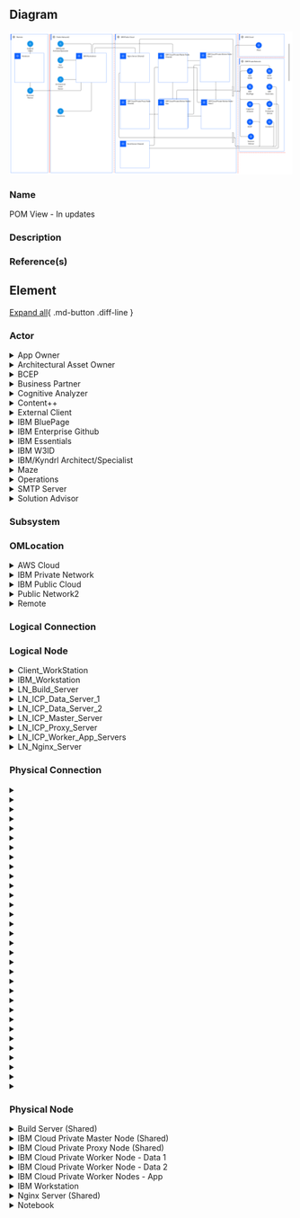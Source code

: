 

## Diagram

![POM View - In updates](../img/pomview_r19od2pXVSnK.png)


### Name


POM View - In updates



### Description




### Reference(s)




## Element

[Expand all](#){ .md-button .diff-line }


### Actor


    

<details markdown=1>
<summary markdown="span">App Owner</summary>

<table>
    <caption></caption>
    <thead>
        <tr>
            <th></th>
            <th></th>
        </tr>
    </thead>
    <tr>
        <td> <strong>Name</strong> </td>
        <td>App Owner</td>
    </tr>
    <tr>
        <td> <strong>Description</strong> </td>
        <td>The user who has admin permission. For example, publish architecture, grant user new role, send app In-App Notification.</td>
    </tr>
    <tr>
        <td> <strong>Type</strong> </td>
        <td>Human</td>
    </tr>
    <tr>
        <td> <strong>Generic Group</strong> </td>
<td>
        
</td>
    </tr>
</table>


</details>


    

<details markdown=1>
<summary markdown="span">Architectural Asset Owner</summary>

<table>
    <caption></caption>
    <thead>
        <tr>
            <th></th>
            <th></th>
        </tr>
    </thead>
    <tr>
        <td> <strong>Name</strong> </td>
        <td>Architectural Asset Owner</td>
    </tr>
    <tr>
        <td> <strong>Description</strong> </td>
        <td>The user who owns published Architecture</td>
    </tr>
    <tr>
        <td> <strong>Type</strong> </td>
        <td>Human</td>
    </tr>
    <tr>
        <td> <strong>Generic Group</strong> </td>
<td>
        
</td>
    </tr>
</table>


</details>


    

<details markdown=1>
<summary markdown="span">BCEP</summary>

<table>
    <caption></caption>
    <thead>
        <tr>
            <th></th>
            <th></th>
        </tr>
    </thead>
    <tr>
        <td> <strong>Name</strong> </td>
        <td>BCEP</td>
    </tr>
    <tr>
        <td> <strong>Description</strong> </td>
        <td>Business Continuity Engineering Platform (BCEP) is a centralized managed engineering platform which provides tools for supporting end to end client project engagement and delivery. This platform enable different personas of the teams to deliver to clients faster, more effectively and transparently, from geo-distributed locations.</td>
    </tr>
    <tr>
        <td> <strong>Type</strong> </td>
        <td>IT System</td>
    </tr>
    <tr>
        <td> <strong>Generic Group</strong> </td>
<td>
        
</td>
    </tr>
</table>


</details>


    

<details markdown=1>
<summary markdown="span">Business Partner</summary>

<table>
    <caption></caption>
    <thead>
        <tr>
            <th></th>
            <th></th>
        </tr>
    </thead>
    <tr>
        <td> <strong>Name</strong> </td>
        <td>Business Partner</td>
    </tr>
    <tr>
        <td> <strong>Description</strong> </td>
        <td>The client facing IBMers</td>
    </tr>
    <tr>
        <td> <strong>Type</strong> </td>
        <td>Human</td>
    </tr>
    <tr>
        <td> <strong>Generic Group</strong> </td>
<td>
        
</td>
    </tr>
</table>


</details>


    

<details markdown=1>
<summary markdown="span">Cognitive Analyzer</summary>

<table>
    <caption></caption>
    <thead>
        <tr>
            <th></th>
            <th></th>
        </tr>
    </thead>
    <tr>
        <td> <strong>Name</strong> </td>
        <td>Cognitive Analyzer</td>
    </tr>
    <tr>
        <td> <strong>Description</strong> </td>
        <td>It analyzes RFPs and automatically and creates the solution. It integrates Cognitive Architect to provide the options to the user to modify the automatically created solution, by referencing to reference architecture and add or remove solution components. Also modify the solution to a different technology platform.</td>
    </tr>
    <tr>
        <td> <strong>Type</strong> </td>
        <td>IT System</td>
    </tr>
    <tr>
        <td> <strong>Generic Group</strong> </td>
<td>
        
</td>
    </tr>
</table>


</details>


    

<details markdown=1>
<summary markdown="span">Content++</summary>

<table>
    <caption></caption>
    <thead>
        <tr>
            <th></th>
            <th></th>
        </tr>
    </thead>
    <tr>
        <td> <strong>Name</strong> </td>
        <td>Content++</td>
    </tr>
    <tr>
        <td> <strong>Description</strong> </td>
        <td></td>
    </tr>
    <tr>
        <td> <strong>Type</strong> </td>
        <td>IT System</td>
    </tr>
    <tr>
        <td> <strong>Generic Group</strong> </td>
<td>
        
</td>
    </tr>
</table>


</details>


    

<details markdown=1>
<summary markdown="span">External Client</summary>

<table>
    <caption></caption>
    <thead>
        <tr>
            <th></th>
            <th></th>
        </tr>
    </thead>
    <tr>
        <td> <strong>Name</strong> </td>
        <td>External Client</td>
    </tr>
    <tr>
        <td> <strong>Description</strong> </td>
        <td>IBM Clients who can review/edit the IBM Provided Architectures through offline version.</td>
    </tr>
    <tr>
        <td> <strong>Type</strong> </td>
        <td>Human</td>
    </tr>
    <tr>
        <td> <strong>Generic Group</strong> </td>
<td>
        
</td>
    </tr>
</table>


</details>


    

<details markdown=1>
<summary markdown="span">IBM BluePage</summary>

<table>
    <caption></caption>
    <thead>
        <tr>
            <th></th>
            <th></th>
        </tr>
    </thead>
    <tr>
        <td> <strong>Name</strong> </td>
        <td>IBM BluePage</td>
    </tr>
    <tr>
        <td> <strong>Description</strong> </td>
        <td>IBM BluePage provides users profile information, including firstnName, lastName, avatar, notesId</td>
    </tr>
    <tr>
        <td> <strong>Type</strong> </td>
        <td>IT System</td>
    </tr>
    <tr>
        <td> <strong>Generic Group</strong> </td>
<td>
        
</td>
    </tr>
</table>


</details>


    

<details markdown=1>
<summary markdown="span">IBM Enterprise Github</summary>

<table>
    <caption></caption>
    <thead>
        <tr>
            <th></th>
            <th></th>
        </tr>
    </thead>
    <tr>
        <td> <strong>Name</strong> </td>
        <td>IBM Enterprise Github</td>
    </tr>
    <tr>
        <td> <strong>Description</strong> </td>
        <td></td>
    </tr>
    <tr>
        <td> <strong>Type</strong> </td>
        <td>IT System</td>
    </tr>
    <tr>
        <td> <strong>Generic Group</strong> </td>
<td>
        
</td>
    </tr>
</table>


</details>


    

<details markdown=1>
<summary markdown="span">IBM Essentials</summary>

<table>
    <caption></caption>
    <thead>
        <tr>
            <th></th>
            <th></th>
        </tr>
    </thead>
    <tr>
        <td> <strong>Name</strong> </td>
        <td>IBM Essentials</td>
    </tr>
    <tr>
        <td> <strong>Description</strong> </td>
        <td></td>
    </tr>
    <tr>
        <td> <strong>Type</strong> </td>
        <td>IT System</td>
    </tr>
    <tr>
        <td> <strong>Generic Group</strong> </td>
<td>
        
</td>
    </tr>
</table>


</details>


    

<details markdown=1>
<summary markdown="span">IBM W3ID</summary>

<table>
    <caption></caption>
    <thead>
        <tr>
            <th></th>
            <th></th>
        </tr>
    </thead>
    <tr>
        <td> <strong>Name</strong> </td>
        <td>IBM W3ID</td>
    </tr>
    <tr>
        <td> <strong>Description</strong> </td>
        <td>Leverage IBM W3ID for IBMer authentication</td>
    </tr>
    <tr>
        <td> <strong>Type</strong> </td>
        <td>IT System</td>
    </tr>
    <tr>
        <td> <strong>Generic Group</strong> </td>
<td>
        
</td>
    </tr>
</table>


</details>


    

<details markdown=1>
<summary markdown="span">IBM/Kyndrl Architect/Specialist</summary>

<table>
    <caption></caption>
    <thead>
        <tr>
            <th></th>
            <th></th>
        </tr>
    </thead>
    <tr>
        <td> <strong>Name</strong> </td>
        <td>IBM/Kyndrl Architect/Specialist</td>
    </tr>
    <tr>
        <td> <strong>Description</strong> </td>
        <td>The user with the basic permission, like Architecture Compose, Search, Collaborate</td>
    </tr>
    <tr>
        <td> <strong>Type</strong> </td>
        <td>Human</td>
    </tr>
    <tr>
        <td> <strong>Generic Group</strong> </td>
<td>
        
</td>
    </tr>
</table>


</details>


    

<details markdown=1>
<summary markdown="span">Maze</summary>

<table>
    <caption></caption>
    <thead>
        <tr>
            <th></th>
            <th></th>
        </tr>
    </thead>
    <tr>
        <td> <strong>Name</strong> </td>
        <td>Maze</td>
    </tr>
    <tr>
        <td> <strong>Description</strong> </td>
        <td>Cognitive Architect integrated Maze for Cloud Deployment Diagram Render and Auto Deployment</td>
    </tr>
    <tr>
        <td> <strong>Type</strong> </td>
        <td>IT System</td>
    </tr>
    <tr>
        <td> <strong>Generic Group</strong> </td>
<td>
        
</td>
    </tr>
</table>


</details>


    

<details markdown=1>
<summary markdown="span">Operations</summary>

<table>
    <caption></caption>
    <thead>
        <tr>
            <th></th>
            <th></th>
        </tr>
    </thead>
    <tr>
        <td> <strong>Name</strong> </td>
        <td>Operations</td>
    </tr>
    <tr>
        <td> <strong>Description</strong> </td>
        <td>The user who maintains the system infrastructure & DevOps</td>
    </tr>
    <tr>
        <td> <strong>Type</strong> </td>
        <td>Human</td>
    </tr>
    <tr>
        <td> <strong>Generic Group</strong> </td>
<td>
        
</td>
    </tr>
</table>


</details>


    

<details markdown=1>
<summary markdown="span">SMTP Server</summary>

<table>
    <caption></caption>
    <thead>
        <tr>
            <th></th>
            <th></th>
        </tr>
    </thead>
    <tr>
        <td> <strong>Name</strong> </td>
        <td>SMTP Server</td>
    </tr>
    <tr>
        <td> <strong>Description</strong> </td>
        <td>Uses Internal SMTP Server to send email notification</td>
    </tr>
    <tr>
        <td> <strong>Type</strong> </td>
        <td>IT System</td>
    </tr>
    <tr>
        <td> <strong>Generic Group</strong> </td>
<td>
        
</td>
    </tr>
</table>


</details>


    

<details markdown=1>
<summary markdown="span">Solution Advisor</summary>

<table>
    <caption></caption>
    <thead>
        <tr>
            <th></th>
            <th></th>
        </tr>
    </thead>
    <tr>
        <td> <strong>Name</strong> </td>
        <td>Solution Advisor</td>
    </tr>
    <tr>
        <td> <strong>Description</strong> </td>
        <td>Leverage solution Advisor to generate project effort estimation & plan</td>
    </tr>
    <tr>
        <td> <strong>Type</strong> </td>
        <td>IT System</td>
    </tr>
    <tr>
        <td> <strong>Generic Group</strong> </td>
<td>
        
</td>
    </tr>
</table>


</details>


    



### Subsystem




### OMLocation


    

<details markdown=1>
<summary markdown="span">AWS Cloud</summary>

<table>
    <caption></caption>
    <thead>
        <tr>
            <th></th>
            <th></th>
        </tr>
    </thead>
    <tr>
        <td> <strong>Name</strong> </td>
        <td>AWS Cloud</td>
    </tr>
    <tr>
        <td> <strong>Description</strong> </td>
        <td></td>
    </tr>
</table>


</details>


    

<details markdown=1>
<summary markdown="span">IBM Private Network</summary>

<table>
    <caption></caption>
    <thead>
        <tr>
            <th></th>
            <th></th>
        </tr>
    </thead>
    <tr>
        <td> <strong>Name</strong> </td>
        <td>IBM Private Network</td>
    </tr>
    <tr>
        <td> <strong>Description</strong> </td>
        <td></td>
    </tr>
</table>


</details>


    

<details markdown=1>
<summary markdown="span">IBM Public Cloud</summary>

<table>
    <caption></caption>
    <thead>
        <tr>
            <th></th>
            <th></th>
        </tr>
    </thead>
    <tr>
        <td> <strong>Name</strong> </td>
        <td>IBM Public Cloud</td>
    </tr>
    <tr>
        <td> <strong>Description</strong> </td>
        <td></td>
    </tr>
</table>


</details>


    

<details markdown=1>
<summary markdown="span">Public Network2</summary>

<table>
    <caption></caption>
    <thead>
        <tr>
            <th></th>
            <th></th>
        </tr>
    </thead>
    <tr>
        <td> <strong>Name</strong> </td>
        <td>Public Network2</td>
    </tr>
    <tr>
        <td> <strong>Description</strong> </td>
        <td></td>
    </tr>
</table>


</details>


    

<details markdown=1>
<summary markdown="span">Remote</summary>

<table>
    <caption></caption>
    <thead>
        <tr>
            <th></th>
            <th></th>
        </tr>
    </thead>
    <tr>
        <td> <strong>Name</strong> </td>
        <td>Remote</td>
    </tr>
    <tr>
        <td> <strong>Description</strong> </td>
        <td></td>
    </tr>
</table>


</details>


    



### Logical Connection


    



### Logical Node


    

<details markdown=1>
<summary markdown="span">Client_WorkStation</summary>

<table>
    <caption></caption>
    <thead>
        <tr>
            <th></th>
            <th></th>
        </tr>
    </thead>
    <tr>
        <td> <strong>Name</strong> </td>
        <td>Client_WorkStation</td>
    </tr>
    <tr>
        <td> <strong>Description</strong> </td>
        <td></td>
    </tr>
    <tr>
        <td> <strong>Type</strong> </td>
        <td></td>
    </tr>
    <tr>
        <td> <strong>Primary Capability</strong> </td>
        <td>
            
        </td>
    </tr>
    <tr>
        <td> <strong>Implementation</strong> </td>
        <td>
            
                <div><a href="">Angular 10</a></div>
            
                <div><a href="">Spring Boot</a></div>
            
                <div><a href="">Tomcat</a></div>
            
                <div><a href="">Loopback3</a></div>
            
                <div><a href="">Node.js</a></div>
            
                <div><a href="">MxGraph</a></div>
            
                <div><a href="">Liberty</a></div>
            
                <div><a href="">POI</a></div>
            
        </td>
    </tr>
    <tr>
        <td> <strong>Architectural Decision</strong> </td>
        <td>
            
        </td>
    </tr>
    <tr>
        <td> <strong>Non Functional Requirement</strong> </td>
        <td>
            
        </td>
    </tr>
    <tr>
        <td> <strong>Generic Group</strong> </td>
        <td></td>
    </tr>
    <tr>
        <td> <strong>Sub-level Diagram</strong> </td>
        <td></td>
    </tr>
    <tr>
        <td> <strong>Related Diagrams</strong> </td>
        <td>
            
                <div><a href="../../Logical-Operational-View/LOM View - In updates">LOM View - In updates</a></div>
            
                <div><a href="../../IT-System-View/IT System View - IBM Cloud Based">IT System View - IBM Cloud Based</a></div>
            
                <div><a href="../../Prescribed-Operational-View/POM View - In updates">POM View - In updates</a></div>
            
        </td>
    </tr>
    <tr>
        <td> <strong>Related Elements</strong> </td>
        <td>
            
                <div>IBM Workstation</div>
                
                    
                    <li><a href="../../Prescribed-Operational-View/POM View - In updates">POM View - In updates</a></li>
                    
                
            
                <div>Public Network2</div>
                
                    
                    <li><a href="../../Logical-Operational-View/LOM View - In updates">LOM View - In updates</a></li>
                    
                    <li><a href="../../Prescribed-Operational-View/POM View - In updates">POM View - In updates</a></li>
                    
                
            
            
                <div>D_Offline_Data</div>
                
            
                <div>E_Export_Service</div>
                
                    
                    <li><div><a href="../../Prescribed-Operational-View/POM View - In updates">POM View - In updates</a></div></li>
                    
                    <li><div><a href="../../Logical-Operational-View/ITAA Operational Model - OCP">ITAA Operational Model - OCP</a></div></li>
                    
                    <li><div><a href="../../Logical-Operational-View/CA Operational Model - OCP">CA Operational Model - OCP</a></div></li>
                    
                    <li><div><a href="../../Logical-Operational-View/LOM View - In updates">LOM View - In updates</a></div></li>
                    
                    <li><div><a href="../../Services-View/Architecture Overview">Architecture Overview</a></div></li>
                    
                    <li><div><a href="../../Static-View/Overall Service Interaction">Overall Service Interaction</a></div></li>
                    
                
            
                <div>E_DocGen_Service</div>
                
                    
                    <li><div><a href="../../Prescribed-Operational-View/POM View - In updates">POM View - In updates</a></div></li>
                    
                    <li><div><a href="../../Logical-Operational-View/ITAA Operational Model - OCP">ITAA Operational Model - OCP</a></div></li>
                    
                    <li><div><a href="../../Logical-Operational-View/CA Operational Model - OCP">CA Operational Model - OCP</a></div></li>
                    
                    <li><div><a href="../../Logical-Operational-View/LOM View - In updates">LOM View - In updates</a></div></li>
                    
                    <li><div><a href="../../Services-View/Architecture Overview">Architecture Overview</a></div></li>
                    
                    <li><div><a href="../../Sequence-View/ Customization Export Flow"> Customization Export Flow</a></div></li>
                    
                    <li><div><a href="../../Static-View/Overall Service Interaction">Overall Service Interaction</a></div></li>
                    
                
            
                <div>I_Offline_App_Installation_Scripts</div>
                
                    
                    <li><div><a href="../../Prescribed-Operational-View/POM View - In updates">POM View - In updates</a></div></li>
                    
                    <li><div><a href="../../Logical-Operational-View/LOM View - In updates">LOM View - In updates</a></div></li>
                    
                    <li><div><a href="../../Services-View/Architecture Overview">Architecture Overview</a></div></li>
                    
                    <li><div><a href="../../Static-View/Overall Service Interaction">Overall Service Interaction</a></div></li>
                    
                
            
                <div>U_Offline_UI</div>
                
                    
                    <li><div><a href="../../Prescribed-Operational-View/POM View - In updates">POM View - In updates</a></div></li>
                    
                    <li><div><a href="../../Logical-Operational-View/LOM View - In updates">LOM View - In updates</a></div></li>
                    
                    <li><div><a href="../../Services-View/Architecture Overview">Architecture Overview</a></div></li>
                    
                    <li><div><a href="../../Static-View/Overall Service Interaction">Overall Service Interaction</a></div></li>
                    
                
            
        </td>
    </tr>
    
</table>


</details>


    

<details markdown=1>
<summary markdown="span">IBM_Workstation</summary>

<table>
    <caption></caption>
    <thead>
        <tr>
            <th></th>
            <th></th>
        </tr>
    </thead>
    <tr>
        <td> <strong>Name</strong> </td>
        <td>IBM_Workstation</td>
    </tr>
    <tr>
        <td> <strong>Description</strong> </td>
        <td></td>
    </tr>
    <tr>
        <td> <strong>Type</strong> </td>
        <td></td>
    </tr>
    <tr>
        <td> <strong>Primary Capability</strong> </td>
        <td>
            
        </td>
    </tr>
    <tr>
        <td> <strong>Implementation</strong> </td>
        <td>
            
                <div><a href="">Angular 10</a></div>
            
                <div><a href="">Spring Boot</a></div>
            
                <div><a href="">Tomcat</a></div>
            
                <div><a href="">Loopback3</a></div>
            
                <div><a href="">Node.js</a></div>
            
                <div><a href="">MxGraph</a></div>
            
        </td>
    </tr>
    <tr>
        <td> <strong>Architectural Decision</strong> </td>
        <td>
            
        </td>
    </tr>
    <tr>
        <td> <strong>Non Functional Requirement</strong> </td>
        <td>
            
        </td>
    </tr>
    <tr>
        <td> <strong>Generic Group</strong> </td>
        <td></td>
    </tr>
    <tr>
        <td> <strong>Sub-level Diagram</strong> </td>
        <td></td>
    </tr>
    <tr>
        <td> <strong>Related Diagrams</strong> </td>
        <td>
            
                <div><a href="../../Logical-Operational-View/LOM View - In updates">LOM View - In updates</a></div>
            
                <div><a href="../../Prescribed-Operational-View/POM View - In updates">POM View - In updates</a></div>
            
        </td>
    </tr>
    <tr>
        <td> <strong>Related Elements</strong> </td>
        <td>
            
                <div>Public Network2</div>
                
                    
                    <li><a href="../../Logical-Operational-View/LOM View - In updates">LOM View - In updates</a></li>
                    
                    <li><a href="../../Prescribed-Operational-View/POM View - In updates">POM View - In updates</a></li>
                    
                
            
                <div>Notebook</div>
                
                    
                    <li><a href="../../Prescribed-Operational-View/POM View - In updates">POM View - In updates</a></li>
                    
                
            
            
                <div>U_Offline_UI</div>
                
                    
                    <li><div><a href="../../Prescribed-Operational-View/POM View - In updates">POM View - In updates</a></div></li>
                    
                    <li><div><a href="../../Logical-Operational-View/LOM View - In updates">LOM View - In updates</a></div></li>
                    
                    <li><div><a href="../../Services-View/Architecture Overview">Architecture Overview</a></div></li>
                    
                    <li><div><a href="../../Static-View/Overall Service Interaction">Overall Service Interaction</a></div></li>
                    
                
            
        </td>
    </tr>
    
</table>


</details>


    

<details markdown=1>
<summary markdown="span">LN_Build_Server</summary>

<table>
    <caption></caption>
    <thead>
        <tr>
            <th></th>
            <th></th>
        </tr>
    </thead>
    <tr>
        <td> <strong>Name</strong> </td>
        <td>LN_Build_Server</td>
    </tr>
    <tr>
        <td> <strong>Description</strong> </td>
        <td></td>
    </tr>
    <tr>
        <td> <strong>Type</strong> </td>
        <td></td>
    </tr>
    <tr>
        <td> <strong>Primary Capability</strong> </td>
        <td>
            
        </td>
    </tr>
    <tr>
        <td> <strong>Implementation</strong> </td>
        <td>
            
        </td>
    </tr>
    <tr>
        <td> <strong>Architectural Decision</strong> </td>
        <td>
            
        </td>
    </tr>
    <tr>
        <td> <strong>Non Functional Requirement</strong> </td>
        <td>
            
        </td>
    </tr>
    <tr>
        <td> <strong>Generic Group</strong> </td>
        <td></td>
    </tr>
    <tr>
        <td> <strong>Sub-level Diagram</strong> </td>
        <td></td>
    </tr>
    <tr>
        <td> <strong>Related Diagrams</strong> </td>
        <td>
            
                <div><a href="../../Logical-Operational-View/LOM View - In updates">LOM View - In updates</a></div>
            
                <div><a href="../../Prescribed-Operational-View/POM View - In updates">POM View - In updates</a></div>
            
        </td>
    </tr>
    <tr>
        <td> <strong>Related Elements</strong> </td>
        <td>
            
                <div>Build Server (Shared)</div>
                
                    
                    <li><a href="../../Prescribed-Operational-View/POM View - In updates">POM View - In updates</a></li>
                    
                
            
                <div>IBM Public Cloud</div>
                
                    
                    <li><a href="../../Logical-Operational-View/LOM View - In updates">LOM View - In updates</a></li>
                    
                    <li><a href="../../Prescribed-Operational-View/POM View - In updates">POM View - In updates</a></li>
                    
                
            
            
        </td>
    </tr>
    
</table>


</details>


    

<details markdown=1>
<summary markdown="span">LN_ICP_Data_Server_1</summary>

<table>
    <caption></caption>
    <thead>
        <tr>
            <th></th>
            <th></th>
        </tr>
    </thead>
    <tr>
        <td> <strong>Name</strong> </td>
        <td>LN_ICP_Data_Server_1</td>
    </tr>
    <tr>
        <td> <strong>Description</strong> </td>
        <td></td>
    </tr>
    <tr>
        <td> <strong>Type</strong> </td>
        <td></td>
    </tr>
    <tr>
        <td> <strong>Primary Capability</strong> </td>
        <td>
            
        </td>
    </tr>
    <tr>
        <td> <strong>Implementation</strong> </td>
        <td>
            
        </td>
    </tr>
    <tr>
        <td> <strong>Architectural Decision</strong> </td>
        <td>
            
        </td>
    </tr>
    <tr>
        <td> <strong>Non Functional Requirement</strong> </td>
        <td>
            
        </td>
    </tr>
    <tr>
        <td> <strong>Generic Group</strong> </td>
        <td></td>
    </tr>
    <tr>
        <td> <strong>Sub-level Diagram</strong> </td>
        <td></td>
    </tr>
    <tr>
        <td> <strong>Related Diagrams</strong> </td>
        <td>
            
                <div><a href="../../Logical-Operational-View/LOM View - In updates">LOM View - In updates</a></div>
            
                <div><a href="../../Prescribed-Operational-View/POM View - In updates">POM View - In updates</a></div>
            
        </td>
    </tr>
    <tr>
        <td> <strong>Related Elements</strong> </td>
        <td>
            
                <div>IBM Public Cloud</div>
                
                    
                    <li><a href="../../Logical-Operational-View/LOM View - In updates">LOM View - In updates</a></li>
                    
                    <li><a href="../../Prescribed-Operational-View/POM View - In updates">POM View - In updates</a></li>
                    
                
            
                <div>IBM Cloud Private Worker Node - Data 1</div>
                
                    
                    <li><a href="../../Prescribed-Operational-View/POM View - In updates">POM View - In updates</a></li>
                    
                
            
            
        </td>
    </tr>
    
</table>


</details>


    

<details markdown=1>
<summary markdown="span">LN_ICP_Data_Server_2</summary>

<table>
    <caption></caption>
    <thead>
        <tr>
            <th></th>
            <th></th>
        </tr>
    </thead>
    <tr>
        <td> <strong>Name</strong> </td>
        <td>LN_ICP_Data_Server_2</td>
    </tr>
    <tr>
        <td> <strong>Description</strong> </td>
        <td></td>
    </tr>
    <tr>
        <td> <strong>Type</strong> </td>
        <td></td>
    </tr>
    <tr>
        <td> <strong>Primary Capability</strong> </td>
        <td>
            
        </td>
    </tr>
    <tr>
        <td> <strong>Implementation</strong> </td>
        <td>
            
        </td>
    </tr>
    <tr>
        <td> <strong>Architectural Decision</strong> </td>
        <td>
            
        </td>
    </tr>
    <tr>
        <td> <strong>Non Functional Requirement</strong> </td>
        <td>
            
        </td>
    </tr>
    <tr>
        <td> <strong>Generic Group</strong> </td>
        <td></td>
    </tr>
    <tr>
        <td> <strong>Sub-level Diagram</strong> </td>
        <td></td>
    </tr>
    <tr>
        <td> <strong>Related Diagrams</strong> </td>
        <td>
            
                <div><a href="../../Logical-Operational-View/LOM View - In updates">LOM View - In updates</a></div>
            
                <div><a href="../../Prescribed-Operational-View/POM View - In updates">POM View - In updates</a></div>
            
        </td>
    </tr>
    <tr>
        <td> <strong>Related Elements</strong> </td>
        <td>
            
                <div>IBM Cloud Private Worker Node - Data 2</div>
                
                    
                    <li><a href="../../Prescribed-Operational-View/POM View - In updates">POM View - In updates</a></li>
                    
                
            
                <div>IBM Public Cloud</div>
                
                    
                    <li><a href="../../Logical-Operational-View/LOM View - In updates">LOM View - In updates</a></li>
                    
                    <li><a href="../../Prescribed-Operational-View/POM View - In updates">POM View - In updates</a></li>
                    
                
            
            
        </td>
    </tr>
    
</table>


</details>


    

<details markdown=1>
<summary markdown="span">LN_ICP_Master_Server</summary>

<table>
    <caption></caption>
    <thead>
        <tr>
            <th></th>
            <th></th>
        </tr>
    </thead>
    <tr>
        <td> <strong>Name</strong> </td>
        <td>LN_ICP_Master_Server</td>
    </tr>
    <tr>
        <td> <strong>Description</strong> </td>
        <td></td>
    </tr>
    <tr>
        <td> <strong>Type</strong> </td>
        <td></td>
    </tr>
    <tr>
        <td> <strong>Primary Capability</strong> </td>
        <td>
            
        </td>
    </tr>
    <tr>
        <td> <strong>Implementation</strong> </td>
        <td>
            
        </td>
    </tr>
    <tr>
        <td> <strong>Architectural Decision</strong> </td>
        <td>
            
        </td>
    </tr>
    <tr>
        <td> <strong>Non Functional Requirement</strong> </td>
        <td>
            
        </td>
    </tr>
    <tr>
        <td> <strong>Generic Group</strong> </td>
        <td></td>
    </tr>
    <tr>
        <td> <strong>Sub-level Diagram</strong> </td>
        <td></td>
    </tr>
    <tr>
        <td> <strong>Related Diagrams</strong> </td>
        <td>
            
                <div><a href="../../Logical-Operational-View/LOM View - In updates">LOM View - In updates</a></div>
            
                <div><a href="../../Prescribed-Operational-View/POM View - In updates">POM View - In updates</a></div>
            
        </td>
    </tr>
    <tr>
        <td> <strong>Related Elements</strong> </td>
        <td>
            
                <div>IBM Public Cloud</div>
                
                    
                    <li><a href="../../Logical-Operational-View/LOM View - In updates">LOM View - In updates</a></li>
                    
                    <li><a href="../../Prescribed-Operational-View/POM View - In updates">POM View - In updates</a></li>
                    
                
            
                <div>IBM Cloud Private Master Node (Shared)</div>
                
                    
                    <li><a href="../../Prescribed-Operational-View/POM View - In updates">POM View - In updates</a></li>
                    
                
            
            
        </td>
    </tr>
    
</table>


</details>


    

<details markdown=1>
<summary markdown="span">LN_ICP_Proxy_Server</summary>

<table>
    <caption></caption>
    <thead>
        <tr>
            <th></th>
            <th></th>
        </tr>
    </thead>
    <tr>
        <td> <strong>Name</strong> </td>
        <td>LN_ICP_Proxy_Server</td>
    </tr>
    <tr>
        <td> <strong>Description</strong> </td>
        <td></td>
    </tr>
    <tr>
        <td> <strong>Type</strong> </td>
        <td></td>
    </tr>
    <tr>
        <td> <strong>Primary Capability</strong> </td>
        <td>
            
        </td>
    </tr>
    <tr>
        <td> <strong>Implementation</strong> </td>
        <td>
            
        </td>
    </tr>
    <tr>
        <td> <strong>Architectural Decision</strong> </td>
        <td>
            
        </td>
    </tr>
    <tr>
        <td> <strong>Non Functional Requirement</strong> </td>
        <td>
            
        </td>
    </tr>
    <tr>
        <td> <strong>Generic Group</strong> </td>
        <td></td>
    </tr>
    <tr>
        <td> <strong>Sub-level Diagram</strong> </td>
        <td></td>
    </tr>
    <tr>
        <td> <strong>Related Diagrams</strong> </td>
        <td>
            
                <div><a href="../../Logical-Operational-View/LOM View - In updates">LOM View - In updates</a></div>
            
                <div><a href="../../Prescribed-Operational-View/POM View - In updates">POM View - In updates</a></div>
            
        </td>
    </tr>
    <tr>
        <td> <strong>Related Elements</strong> </td>
        <td>
            
                <div>IBM Public Cloud</div>
                
                    
                    <li><a href="../../Logical-Operational-View/LOM View - In updates">LOM View - In updates</a></li>
                    
                    <li><a href="../../Prescribed-Operational-View/POM View - In updates">POM View - In updates</a></li>
                    
                
            
                <div>IBM Cloud Private Proxy Node (Shared)</div>
                
                    
                    <li><a href="../../Prescribed-Operational-View/POM View - In updates">POM View - In updates</a></li>
                    
                
            
            
                <div>TE_Proxy_Service</div>
                
            
        </td>
    </tr>
    
</table>


</details>


    

<details markdown=1>
<summary markdown="span">LN_ICP_Worker_App_Servers</summary>

<table>
    <caption></caption>
    <thead>
        <tr>
            <th></th>
            <th></th>
        </tr>
    </thead>
    <tr>
        <td> <strong>Name</strong> </td>
        <td>LN_ICP_Worker_App_Servers</td>
    </tr>
    <tr>
        <td> <strong>Description</strong> </td>
        <td></td>
    </tr>
    <tr>
        <td> <strong>Type</strong> </td>
        <td></td>
    </tr>
    <tr>
        <td> <strong>Primary Capability</strong> </td>
        <td>
            
        </td>
    </tr>
    <tr>
        <td> <strong>Implementation</strong> </td>
        <td>
            
        </td>
    </tr>
    <tr>
        <td> <strong>Architectural Decision</strong> </td>
        <td>
            
        </td>
    </tr>
    <tr>
        <td> <strong>Non Functional Requirement</strong> </td>
        <td>
            
        </td>
    </tr>
    <tr>
        <td> <strong>Generic Group</strong> </td>
        <td></td>
    </tr>
    <tr>
        <td> <strong>Sub-level Diagram</strong> </td>
        <td></td>
    </tr>
    <tr>
        <td> <strong>Related Diagrams</strong> </td>
        <td>
            
                <div><a href="../../Logical-Operational-View/LOM View - In updates">LOM View - In updates</a></div>
            
                <div><a href="../../Prescribed-Operational-View/POM View - In updates">POM View - In updates</a></div>
            
        </td>
    </tr>
    <tr>
        <td> <strong>Related Elements</strong> </td>
        <td>
            
                <div>IBM Cloud Private Worker Nodes - App</div>
                
                    
                    <li><a href="../../Prescribed-Operational-View/POM View - In updates">POM View - In updates</a></li>
                    
                
            
                <div>IBM Public Cloud</div>
                
                    
                    <li><a href="../../Logical-Operational-View/LOM View - In updates">LOM View - In updates</a></li>
                    
                    <li><a href="../../Prescribed-Operational-View/POM View - In updates">POM View - In updates</a></li>
                    
                
            
            
        </td>
    </tr>
    
</table>


</details>


    

<details markdown=1>
<summary markdown="span">LN_Nginx_Server</summary>

<table>
    <caption></caption>
    <thead>
        <tr>
            <th></th>
            <th></th>
        </tr>
    </thead>
    <tr>
        <td> <strong>Name</strong> </td>
        <td>LN_Nginx_Server</td>
    </tr>
    <tr>
        <td> <strong>Description</strong> </td>
        <td></td>
    </tr>
    <tr>
        <td> <strong>Type</strong> </td>
        <td></td>
    </tr>
    <tr>
        <td> <strong>Primary Capability</strong> </td>
        <td>
            
        </td>
    </tr>
    <tr>
        <td> <strong>Implementation</strong> </td>
        <td>
            
        </td>
    </tr>
    <tr>
        <td> <strong>Architectural Decision</strong> </td>
        <td>
            
        </td>
    </tr>
    <tr>
        <td> <strong>Non Functional Requirement</strong> </td>
        <td>
            
        </td>
    </tr>
    <tr>
        <td> <strong>Generic Group</strong> </td>
        <td></td>
    </tr>
    <tr>
        <td> <strong>Sub-level Diagram</strong> </td>
        <td></td>
    </tr>
    <tr>
        <td> <strong>Related Diagrams</strong> </td>
        <td></td>
    </tr>
    <tr>
        <td> <strong>Related Elements</strong> </td>
        <td>
            
                <div>Nginx Server (Shared)</div>
                
                    
                    <li><a href="../../Prescribed-Operational-View/POM View - In updates">POM View - In updates</a></li>
                    
                
            
            
                <div>TE_Nginx</div>
                
            
        </td>
    </tr>
    
</table>


</details>


    



### Physical Connection


    

<details markdown=1>
<summary markdown="span"></summary>

<table>
    <caption></caption>
    <thead>
        <tr>
            <th></th>
            <th></th>
        </tr>
    </thead>
    <tr>
        <td> <strong>Name</strong> </td>
        <td></td>
    </tr>
    <tr>
        <td> <strong>Description</strong> </td>
        <td></td>
    </tr>
</table>


</details>


    

<details markdown=1>
<summary markdown="span"></summary>

<table>
    <caption></caption>
    <thead>
        <tr>
            <th></th>
            <th></th>
        </tr>
    </thead>
    <tr>
        <td> <strong>Name</strong> </td>
        <td></td>
    </tr>
    <tr>
        <td> <strong>Description</strong> </td>
        <td></td>
    </tr>
</table>


</details>


    

<details markdown=1>
<summary markdown="span"></summary>

<table>
    <caption></caption>
    <thead>
        <tr>
            <th></th>
            <th></th>
        </tr>
    </thead>
    <tr>
        <td> <strong>Name</strong> </td>
        <td></td>
    </tr>
    <tr>
        <td> <strong>Description</strong> </td>
        <td></td>
    </tr>
</table>


</details>


    

<details markdown=1>
<summary markdown="span"></summary>

<table>
    <caption></caption>
    <thead>
        <tr>
            <th></th>
            <th></th>
        </tr>
    </thead>
    <tr>
        <td> <strong>Name</strong> </td>
        <td></td>
    </tr>
    <tr>
        <td> <strong>Description</strong> </td>
        <td></td>
    </tr>
</table>


</details>


    

<details markdown=1>
<summary markdown="span"></summary>

<table>
    <caption></caption>
    <thead>
        <tr>
            <th></th>
            <th></th>
        </tr>
    </thead>
    <tr>
        <td> <strong>Name</strong> </td>
        <td></td>
    </tr>
    <tr>
        <td> <strong>Description</strong> </td>
        <td></td>
    </tr>
</table>


</details>


    

<details markdown=1>
<summary markdown="span"></summary>

<table>
    <caption></caption>
    <thead>
        <tr>
            <th></th>
            <th></th>
        </tr>
    </thead>
    <tr>
        <td> <strong>Name</strong> </td>
        <td></td>
    </tr>
    <tr>
        <td> <strong>Description</strong> </td>
        <td></td>
    </tr>
</table>


</details>


    

<details markdown=1>
<summary markdown="span"></summary>

<table>
    <caption></caption>
    <thead>
        <tr>
            <th></th>
            <th></th>
        </tr>
    </thead>
    <tr>
        <td> <strong>Name</strong> </td>
        <td></td>
    </tr>
    <tr>
        <td> <strong>Description</strong> </td>
        <td></td>
    </tr>
</table>


</details>


    

<details markdown=1>
<summary markdown="span"></summary>

<table>
    <caption></caption>
    <thead>
        <tr>
            <th></th>
            <th></th>
        </tr>
    </thead>
    <tr>
        <td> <strong>Name</strong> </td>
        <td></td>
    </tr>
    <tr>
        <td> <strong>Description</strong> </td>
        <td></td>
    </tr>
</table>


</details>


    

<details markdown=1>
<summary markdown="span"></summary>

<table>
    <caption></caption>
    <thead>
        <tr>
            <th></th>
            <th></th>
        </tr>
    </thead>
    <tr>
        <td> <strong>Name</strong> </td>
        <td></td>
    </tr>
    <tr>
        <td> <strong>Description</strong> </td>
        <td></td>
    </tr>
</table>


</details>


    

<details markdown=1>
<summary markdown="span"></summary>

<table>
    <caption></caption>
    <thead>
        <tr>
            <th></th>
            <th></th>
        </tr>
    </thead>
    <tr>
        <td> <strong>Name</strong> </td>
        <td></td>
    </tr>
    <tr>
        <td> <strong>Description</strong> </td>
        <td></td>
    </tr>
</table>


</details>


    

<details markdown=1>
<summary markdown="span"></summary>

<table>
    <caption></caption>
    <thead>
        <tr>
            <th></th>
            <th></th>
        </tr>
    </thead>
    <tr>
        <td> <strong>Name</strong> </td>
        <td></td>
    </tr>
    <tr>
        <td> <strong>Description</strong> </td>
        <td></td>
    </tr>
</table>


</details>


    

<details markdown=1>
<summary markdown="span"></summary>

<table>
    <caption></caption>
    <thead>
        <tr>
            <th></th>
            <th></th>
        </tr>
    </thead>
    <tr>
        <td> <strong>Name</strong> </td>
        <td></td>
    </tr>
    <tr>
        <td> <strong>Description</strong> </td>
        <td></td>
    </tr>
</table>


</details>


    

<details markdown=1>
<summary markdown="span"></summary>

<table>
    <caption></caption>
    <thead>
        <tr>
            <th></th>
            <th></th>
        </tr>
    </thead>
    <tr>
        <td> <strong>Name</strong> </td>
        <td></td>
    </tr>
    <tr>
        <td> <strong>Description</strong> </td>
        <td></td>
    </tr>
</table>


</details>


    

<details markdown=1>
<summary markdown="span"></summary>

<table>
    <caption></caption>
    <thead>
        <tr>
            <th></th>
            <th></th>
        </tr>
    </thead>
    <tr>
        <td> <strong>Name</strong> </td>
        <td></td>
    </tr>
    <tr>
        <td> <strong>Description</strong> </td>
        <td></td>
    </tr>
</table>


</details>


    

<details markdown=1>
<summary markdown="span"></summary>

<table>
    <caption></caption>
    <thead>
        <tr>
            <th></th>
            <th></th>
        </tr>
    </thead>
    <tr>
        <td> <strong>Name</strong> </td>
        <td></td>
    </tr>
    <tr>
        <td> <strong>Description</strong> </td>
        <td></td>
    </tr>
</table>


</details>


    

<details markdown=1>
<summary markdown="span"></summary>

<table>
    <caption></caption>
    <thead>
        <tr>
            <th></th>
            <th></th>
        </tr>
    </thead>
    <tr>
        <td> <strong>Name</strong> </td>
        <td></td>
    </tr>
    <tr>
        <td> <strong>Description</strong> </td>
        <td></td>
    </tr>
</table>


</details>


    

<details markdown=1>
<summary markdown="span"></summary>

<table>
    <caption></caption>
    <thead>
        <tr>
            <th></th>
            <th></th>
        </tr>
    </thead>
    <tr>
        <td> <strong>Name</strong> </td>
        <td></td>
    </tr>
    <tr>
        <td> <strong>Description</strong> </td>
        <td></td>
    </tr>
</table>


</details>


    

<details markdown=1>
<summary markdown="span"></summary>

<table>
    <caption></caption>
    <thead>
        <tr>
            <th></th>
            <th></th>
        </tr>
    </thead>
    <tr>
        <td> <strong>Name</strong> </td>
        <td></td>
    </tr>
    <tr>
        <td> <strong>Description</strong> </td>
        <td></td>
    </tr>
</table>


</details>


    

<details markdown=1>
<summary markdown="span"></summary>

<table>
    <caption></caption>
    <thead>
        <tr>
            <th></th>
            <th></th>
        </tr>
    </thead>
    <tr>
        <td> <strong>Name</strong> </td>
        <td></td>
    </tr>
    <tr>
        <td> <strong>Description</strong> </td>
        <td></td>
    </tr>
</table>


</details>


    

<details markdown=1>
<summary markdown="span"></summary>

<table>
    <caption></caption>
    <thead>
        <tr>
            <th></th>
            <th></th>
        </tr>
    </thead>
    <tr>
        <td> <strong>Name</strong> </td>
        <td></td>
    </tr>
    <tr>
        <td> <strong>Description</strong> </td>
        <td></td>
    </tr>
</table>


</details>


    

<details markdown=1>
<summary markdown="span"></summary>

<table>
    <caption></caption>
    <thead>
        <tr>
            <th></th>
            <th></th>
        </tr>
    </thead>
    <tr>
        <td> <strong>Name</strong> </td>
        <td></td>
    </tr>
    <tr>
        <td> <strong>Description</strong> </td>
        <td></td>
    </tr>
</table>


</details>


    

<details markdown=1>
<summary markdown="span"></summary>

<table>
    <caption></caption>
    <thead>
        <tr>
            <th></th>
            <th></th>
        </tr>
    </thead>
    <tr>
        <td> <strong>Name</strong> </td>
        <td></td>
    </tr>
    <tr>
        <td> <strong>Description</strong> </td>
        <td></td>
    </tr>
</table>


</details>


    

<details markdown=1>
<summary markdown="span"></summary>

<table>
    <caption></caption>
    <thead>
        <tr>
            <th></th>
            <th></th>
        </tr>
    </thead>
    <tr>
        <td> <strong>Name</strong> </td>
        <td></td>
    </tr>
    <tr>
        <td> <strong>Description</strong> </td>
        <td></td>
    </tr>
</table>


</details>


    

<details markdown=1>
<summary markdown="span"></summary>

<table>
    <caption></caption>
    <thead>
        <tr>
            <th></th>
            <th></th>
        </tr>
    </thead>
    <tr>
        <td> <strong>Name</strong> </td>
        <td></td>
    </tr>
    <tr>
        <td> <strong>Description</strong> </td>
        <td></td>
    </tr>
</table>


</details>


    

<details markdown=1>
<summary markdown="span"></summary>

<table>
    <caption></caption>
    <thead>
        <tr>
            <th></th>
            <th></th>
        </tr>
    </thead>
    <tr>
        <td> <strong>Name</strong> </td>
        <td></td>
    </tr>
    <tr>
        <td> <strong>Description</strong> </td>
        <td></td>
    </tr>
</table>


</details>


    

<details markdown=1>
<summary markdown="span"></summary>

<table>
    <caption></caption>
    <thead>
        <tr>
            <th></th>
            <th></th>
        </tr>
    </thead>
    <tr>
        <td> <strong>Name</strong> </td>
        <td></td>
    </tr>
    <tr>
        <td> <strong>Description</strong> </td>
        <td></td>
    </tr>
</table>


</details>


    

<details markdown=1>
<summary markdown="span"></summary>

<table>
    <caption></caption>
    <thead>
        <tr>
            <th></th>
            <th></th>
        </tr>
    </thead>
    <tr>
        <td> <strong>Name</strong> </td>
        <td></td>
    </tr>
    <tr>
        <td> <strong>Description</strong> </td>
        <td></td>
    </tr>
</table>


</details>


    

<details markdown=1>
<summary markdown="span"></summary>

<table>
    <caption></caption>
    <thead>
        <tr>
            <th></th>
            <th></th>
        </tr>
    </thead>
    <tr>
        <td> <strong>Name</strong> </td>
        <td></td>
    </tr>
    <tr>
        <td> <strong>Description</strong> </td>
        <td></td>
    </tr>
</table>


</details>


    

<details markdown=1>
<summary markdown="span"></summary>

<table>
    <caption></caption>
    <thead>
        <tr>
            <th></th>
            <th></th>
        </tr>
    </thead>
    <tr>
        <td> <strong>Name</strong> </td>
        <td></td>
    </tr>
    <tr>
        <td> <strong>Description</strong> </td>
        <td></td>
    </tr>
</table>


</details>


    

<details markdown=1>
<summary markdown="span"></summary>

<table>
    <caption></caption>
    <thead>
        <tr>
            <th></th>
            <th></th>
        </tr>
    </thead>
    <tr>
        <td> <strong>Name</strong> </td>
        <td></td>
    </tr>
    <tr>
        <td> <strong>Description</strong> </td>
        <td></td>
    </tr>
</table>


</details>


    

<details markdown=1>
<summary markdown="span"></summary>

<table>
    <caption></caption>
    <thead>
        <tr>
            <th></th>
            <th></th>
        </tr>
    </thead>
    <tr>
        <td> <strong>Name</strong> </td>
        <td></td>
    </tr>
    <tr>
        <td> <strong>Description</strong> </td>
        <td></td>
    </tr>
</table>


</details>


    

<details markdown=1>
<summary markdown="span"></summary>

<table>
    <caption></caption>
    <thead>
        <tr>
            <th></th>
            <th></th>
        </tr>
    </thead>
    <tr>
        <td> <strong>Name</strong> </td>
        <td></td>
    </tr>
    <tr>
        <td> <strong>Description</strong> </td>
        <td></td>
    </tr>
</table>


</details>


    



### Physical Node


    

<details markdown=1>
<summary markdown="span">Build Server (Shared)</summary>

<table>
    <caption></caption>
    <thead>
        <tr>
            <th></th>
            <th></th>
        </tr>
    </thead>
    <tr>
        <td> <strong>Name</strong> </td>
        <td>Build Server (Shared)</td>
    </tr>
    <tr>
        <td> <strong>Description</strong> </td>
        <td></td>
    </tr>
    <tr>
        <td> <strong>Cardinality</strong> </td>
        <td>1</td>
    </tr>
    <tr>
        <td> <strong>CPU/Cores</strong> </td>
        <td></td>
    </tr>
    <tr>
        <td> <strong>Memory</strong> </td>
        <td></td>
    </tr>
    <tr>
        <td> <strong>Network ports</strong> </td>
        <td></td>
    </tr>
    <tr>
        <td> <strong>OS/Hyper-visor</strong> </td>
        <td>Red Hat Enterprise Linux 7.9</td>
    </tr>
    <tr>
        <td> <strong>Deploy</strong> </td>
        <td></td>
    </tr>
    <tr>
        <td> <strong>Deploy Provisioning</strong> </td>
        <td></td>
    </tr>
</table>


</details>


    

<details markdown=1>
<summary markdown="span">IBM Cloud Private Master Node (Shared)</summary>

<table>
    <caption></caption>
    <thead>
        <tr>
            <th></th>
            <th></th>
        </tr>
    </thead>
    <tr>
        <td> <strong>Name</strong> </td>
        <td>IBM Cloud Private Master Node (Shared)</td>
    </tr>
    <tr>
        <td> <strong>Description</strong> </td>
        <td></td>
    </tr>
    <tr>
        <td> <strong>Cardinality</strong> </td>
        <td>1</td>
    </tr>
    <tr>
        <td> <strong>CPU/Cores</strong> </td>
        <td>8 x 2.0 GHz Cores</td>
    </tr>
    <tr>
        <td> <strong>Memory</strong> </td>
        <td>32 GB RAM </td>
    </tr>
    <tr>
        <td> <strong>Network ports</strong> </td>
        <td></td>
    </tr>
    <tr>
        <td> <strong>OS/Hyper-visor</strong> </td>
        <td>Red Hat Enterprise Linux 7.9</td>
    </tr>
    <tr>
        <td> <strong>Deploy</strong> </td>
        <td></td>
    </tr>
    <tr>
        <td> <strong>Deploy Provisioning</strong> </td>
        <td></td>
    </tr>
</table>


</details>


    

<details markdown=1>
<summary markdown="span">IBM Cloud Private Proxy Node (Shared)</summary>

<table>
    <caption></caption>
    <thead>
        <tr>
            <th></th>
            <th></th>
        </tr>
    </thead>
    <tr>
        <td> <strong>Name</strong> </td>
        <td>IBM Cloud Private Proxy Node (Shared)</td>
    </tr>
    <tr>
        <td> <strong>Description</strong> </td>
        <td></td>
    </tr>
    <tr>
        <td> <strong>Cardinality</strong> </td>
        <td>1</td>
    </tr>
    <tr>
        <td> <strong>CPU/Cores</strong> </td>
        <td>8 x 2.0 GHz Cores</td>
    </tr>
    <tr>
        <td> <strong>Memory</strong> </td>
        <td>32 GB RAM </td>
    </tr>
    <tr>
        <td> <strong>Network ports</strong> </td>
        <td></td>
    </tr>
    <tr>
        <td> <strong>OS/Hyper-visor</strong> </td>
        <td>Red Hat Enterprise Linux 7.9</td>
    </tr>
    <tr>
        <td> <strong>Deploy</strong> </td>
        <td></td>
    </tr>
    <tr>
        <td> <strong>Deploy Provisioning</strong> </td>
        <td></td>
    </tr>
</table>


</details>


    

<details markdown=1>
<summary markdown="span">IBM Cloud Private Worker Node - Data 1</summary>

<table>
    <caption></caption>
    <thead>
        <tr>
            <th></th>
            <th></th>
        </tr>
    </thead>
    <tr>
        <td> <strong>Name</strong> </td>
        <td>IBM Cloud Private Worker Node - Data 1</td>
    </tr>
    <tr>
        <td> <strong>Description</strong> </td>
        <td></td>
    </tr>
    <tr>
        <td> <strong>Cardinality</strong> </td>
        <td>1</td>
    </tr>
    <tr>
        <td> <strong>CPU/Cores</strong> </td>
        <td>8 x 2.0 GHz Cores</td>
    </tr>
    <tr>
        <td> <strong>Memory</strong> </td>
        <td>64 GB RAM </td>
    </tr>
    <tr>
        <td> <strong>Network ports</strong> </td>
        <td></td>
    </tr>
    <tr>
        <td> <strong>OS/Hyper-visor</strong> </td>
        <td>Red Hat Enterprise Linux 7.9</td>
    </tr>
    <tr>
        <td> <strong>Deploy</strong> </td>
        <td></td>
    </tr>
    <tr>
        <td> <strong>Deploy Provisioning</strong> </td>
        <td></td>
    </tr>
</table>


</details>


    

<details markdown=1>
<summary markdown="span">IBM Cloud Private Worker Node - Data 2</summary>

<table>
    <caption></caption>
    <thead>
        <tr>
            <th></th>
            <th></th>
        </tr>
    </thead>
    <tr>
        <td> <strong>Name</strong> </td>
        <td>IBM Cloud Private Worker Node - Data 2</td>
    </tr>
    <tr>
        <td> <strong>Description</strong> </td>
        <td></td>
    </tr>
    <tr>
        <td> <strong>Cardinality</strong> </td>
        <td>1</td>
    </tr>
    <tr>
        <td> <strong>CPU/Cores</strong> </td>
        <td>4 x 2.0 GHz Cores</td>
    </tr>
    <tr>
        <td> <strong>Memory</strong> </td>
        <td>16 GB RAM </td>
    </tr>
    <tr>
        <td> <strong>Network ports</strong> </td>
        <td></td>
    </tr>
    <tr>
        <td> <strong>OS/Hyper-visor</strong> </td>
        <td>Red Hat Enterprise Linux 7.9</td>
    </tr>
    <tr>
        <td> <strong>Deploy</strong> </td>
        <td></td>
    </tr>
    <tr>
        <td> <strong>Deploy Provisioning</strong> </td>
        <td></td>
    </tr>
</table>


</details>


    

<details markdown=1>
<summary markdown="span">IBM Cloud Private Worker Nodes - App</summary>

<table>
    <caption></caption>
    <thead>
        <tr>
            <th></th>
            <th></th>
        </tr>
    </thead>
    <tr>
        <td> <strong>Name</strong> </td>
        <td>IBM Cloud Private Worker Nodes - App</td>
    </tr>
    <tr>
        <td> <strong>Description</strong> </td>
        <td></td>
    </tr>
    <tr>
        <td> <strong>Cardinality</strong> </td>
        <td>2</td>
    </tr>
    <tr>
        <td> <strong>CPU/Cores</strong> </td>
        <td>8 x 2.0 GHz Cores</td>
    </tr>
    <tr>
        <td> <strong>Memory</strong> </td>
        <td>32 GB RAM </td>
    </tr>
    <tr>
        <td> <strong>Network ports</strong> </td>
        <td></td>
    </tr>
    <tr>
        <td> <strong>OS/Hyper-visor</strong> </td>
        <td>Red Hat Enterprise Linux 7.9</td>
    </tr>
    <tr>
        <td> <strong>Deploy</strong> </td>
        <td></td>
    </tr>
    <tr>
        <td> <strong>Deploy Provisioning</strong> </td>
        <td></td>
    </tr>
</table>


</details>


    

<details markdown=1>
<summary markdown="span">IBM Workstation</summary>

<table>
    <caption></caption>
    <thead>
        <tr>
            <th></th>
            <th></th>
        </tr>
    </thead>
    <tr>
        <td> <strong>Name</strong> </td>
        <td>IBM Workstation</td>
    </tr>
    <tr>
        <td> <strong>Description</strong> </td>
        <td></td>
    </tr>
    <tr>
        <td> <strong>Cardinality</strong> </td>
        <td>1</td>
    </tr>
    <tr>
        <td> <strong>CPU/Cores</strong> </td>
        <td></td>
    </tr>
    <tr>
        <td> <strong>Memory</strong> </td>
        <td></td>
    </tr>
    <tr>
        <td> <strong>Network ports</strong> </td>
        <td></td>
    </tr>
    <tr>
        <td> <strong>OS/Hyper-visor</strong> </td>
        <td></td>
    </tr>
    <tr>
        <td> <strong>Deploy</strong> </td>
        <td></td>
    </tr>
    <tr>
        <td> <strong>Deploy Provisioning</strong> </td>
        <td></td>
    </tr>
</table>


</details>


    

<details markdown=1>
<summary markdown="span">Nginx Server (Shared)</summary>

<table>
    <caption></caption>
    <thead>
        <tr>
            <th></th>
            <th></th>
        </tr>
    </thead>
    <tr>
        <td> <strong>Name</strong> </td>
        <td>Nginx Server (Shared)</td>
    </tr>
    <tr>
        <td> <strong>Description</strong> </td>
        <td></td>
    </tr>
    <tr>
        <td> <strong>Cardinality</strong> </td>
        <td>1</td>
    </tr>
    <tr>
        <td> <strong>CPU/Cores</strong> </td>
        <td>4 x 2.0 GHz Cores</td>
    </tr>
    <tr>
        <td> <strong>Memory</strong> </td>
        <td>8 GB RAM </td>
    </tr>
    <tr>
        <td> <strong>Network ports</strong> </td>
        <td></td>
    </tr>
    <tr>
        <td> <strong>OS/Hyper-visor</strong> </td>
        <td>Red Hat Enterprise Linux 7.9</td>
    </tr>
    <tr>
        <td> <strong>Deploy</strong> </td>
        <td></td>
    </tr>
    <tr>
        <td> <strong>Deploy Provisioning</strong> </td>
        <td></td>
    </tr>
</table>


</details>


    

<details markdown=1>
<summary markdown="span">Notebook</summary>

<table>
    <caption></caption>
    <thead>
        <tr>
            <th></th>
            <th></th>
        </tr>
    </thead>
    <tr>
        <td> <strong>Name</strong> </td>
        <td>Notebook</td>
    </tr>
    <tr>
        <td> <strong>Description</strong> </td>
        <td></td>
    </tr>
    <tr>
        <td> <strong>Cardinality</strong> </td>
        <td>1</td>
    </tr>
    <tr>
        <td> <strong>CPU/Cores</strong> </td>
        <td></td>
    </tr>
    <tr>
        <td> <strong>Memory</strong> </td>
        <td></td>
    </tr>
    <tr>
        <td> <strong>Network ports</strong> </td>
        <td></td>
    </tr>
    <tr>
        <td> <strong>OS/Hyper-visor</strong> </td>
        <td></td>
    </tr>
    <tr>
        <td> <strong>Deploy</strong> </td>
        <td></td>
    </tr>
    <tr>
        <td> <strong>Deploy Provisioning</strong> </td>
        <td></td>
    </tr>
</table>


</details>


    

